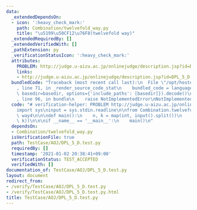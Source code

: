 ```yaml
---
data:
  _extendedDependsOn:
  - icon: ':heavy_check_mark:'
    path: Combination/twelvefold_way.py
    title: "\u5199\u50CF12\u76F8(twelvefold way)"
  _extendedRequiredBy: []
  _extendedVerifiedWith: []
  _pathExtension: py
  _verificationStatusIcon: ':heavy_check_mark:'
  attributes:
    PROBLEM: http://judge.u-aizu.ac.jp/onlinejudge/description.jsp?id=DPL_5_D
    links:
    - http://judge.u-aizu.ac.jp/onlinejudge/description.jsp?id=DPL_5_D
  bundledCode: "Traceback (most recent call last):\n  File \"/opt/hostedtoolcache/Python/3.8.7/x64/lib/python3.8/site-packages/onlinejudge_verify/documentation/build.py\"\
    , line 71, in _render_source_code_stat\n    bundled_code = language.bundle(stat.path,\
    \ basedir=basedir, options={'include_paths': [basedir]}).decode()\n  File \"/opt/hostedtoolcache/Python/3.8.7/x64/lib/python3.8/site-packages/onlinejudge_verify/languages/python.py\"\
    , line 96, in bundle\n    raise NotImplementedError\nNotImplementedError\n"
  code: "# verification-helper: PROBLEM http://judge.u-aizu.ac.jp/onlinejudge/description.jsp?id=DPL_5_D\n\
    import sys\ninput = sys.stdin.readline\n\nfrom Combination.twelvefold_way import\
    \ way4\n\n\ndef main():\n    n, k = map(int, input().split())\n    print(way4(n,\
    \ k))\n\n\nif __name__ == '__main__':\n    main()\n"
  dependsOn:
  - Combination/twelvefold_way.py
  isVerificationFile: true
  path: TestCase/AOJ/DPL_5_D.test.py
  requiredBy: []
  timestamp: '2021-01-02 20:38:41+09:00'
  verificationStatus: TEST_ACCEPTED
  verifiedWith: []
documentation_of: TestCase/AOJ/DPL_5_D.test.py
layout: document
redirect_from:
- /verify/TestCase/AOJ/DPL_5_D.test.py
- /verify/TestCase/AOJ/DPL_5_D.test.py.html
title: TestCase/AOJ/DPL_5_D.test.py
---
```

